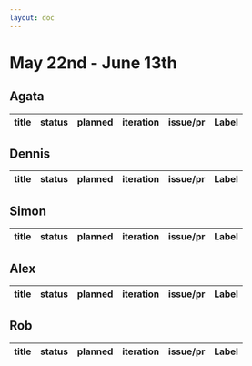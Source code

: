 ```yaml
---
layout: doc
---
```


# May 22nd - June 13th

## Agata

| title | status | planned | iteration | issue/pr | Label |
| ----- | ------ | ------- | --------- | -------- | ----- |

## Dennis

| title | status | planned | iteration | issue/pr | Label |
| ----- | ------ | ------- | --------- | -------- | ----- |

## Simon

| title | status | planned | iteration | issue/pr | Label |
| ----- | ------ | ------- | --------- | -------- | ----- |

## Alex

| title | status | planned | iteration | issue/pr | Label |
| ----- | ------ | ------- | --------- | -------- | ----- |

## Rob

| title | status | planned | iteration | issue/pr | Label |
| ----- | ------ | ------- | --------- | -------- | ----- |
